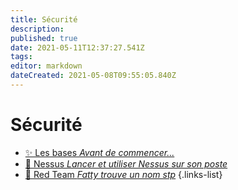 ```yaml
---
title: Sécurité
description: 
published: true
date: 2021-05-11T12:37:27.541Z
tags: 
editor: markdown
dateCreated: 2021-05-08T09:55:05.840Z
---
```


# Sécurité
- [✨ Les bases *Avant de commencer...*](/Sécurité/Bases)
- [🔴 Nessus *Lancer et utiliser Nessus sur son poste*](/Sécurité/Nessus)
- [🔴 Red Team *Fatty trouve un nom stp*](/Sécurité/Red-Team)
{.links-list}